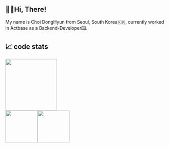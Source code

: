 ## 🙋‍♂️Hi, There!

My name is Choi DongHyun from Seoul, South Korea🇰🇷, currently worked in Actbase as a Backend-Developer⌨️.


## 📈 code stats 

<img height=160em  src="https://github-readme-stats.vercel.app/api?username=solari3t&" align = "center"/>



<div width=100% style="display: flex;">
<img   height="100em" src="https://github-readme-stats.vercel.app/api/top-langs/?username=solari3t&layout=compact" align = "center"/>
<img   height="100em" src="https://github-readme-stats.vercel.app/api/wakatime?username=solari3t&" align = "center"/>
</div>





<!--
**solari3t/solari3t** is a ✨ _special_ ✨ repository because its `README.md` (this file) appears on your GitHub profile.

Here are some ideas to get you started:

- 🔭 I’m currently working on ...
- 🌱 I’m currently learning ...
- 👯 I’m looking to collaborate on ...
- 🤔 I’m looking for help with ...
- 💬 Ask me about ...
- 📫 How to reach me: ...
- 😄 Pronouns: ...
- ⚡ Fun fact: ...
-->
